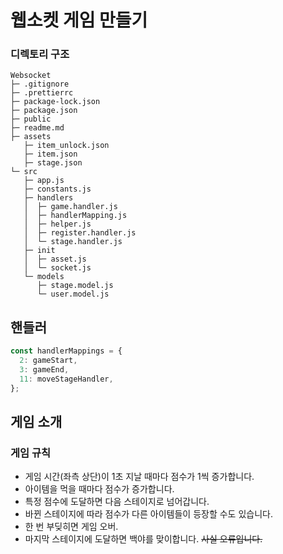 # 웹소켓 게임 만들기

### 디렉토리 구조

```
Websocket
├─ .gitignore
├─ .prettierrc
├─ package-lock.json
├─ package.json
├─ public
├─ readme.md
├─ assets
   ├─ item_unlock.json
   ├─ item.json
   ├─ stage.json
└─ src
   ├─ app.js
   ├─ constants.js
   ├─ handlers
   │  ├─ game.handler.js
   │  ├─ handlerMapping.js
   │  ├─ helper.js
   │  ├─ register.handler.js
   │  └─ stage.handler.js
   ├─ init
   │  ├─ asset.js
   │  └─ socket.js
   └─ models
      ├─ stage.model.js
      └─ user.model.js
```

## 핸들러

```js
const handlerMappings = {
  2: gameStart,
  3: gameEnd,
  11: moveStageHandler,
};
```

## 게임 소개

### 게임 규칙

- 게임 시간(좌측 상단)이 1초 지날 때마다 점수가 1씩 증가합니다.</br>
- 아이템을 먹을 때마다 점수가 증가합니다.
- 특정 점수에 도달하면 다음 스테이지로 넘어갑니다.
- 바뀐 스테이지에 따라 점수가 다른 아이템들이 등장할 수도 있습니다.
- 한 번 부딪히면 게임 오버.
- 마지막 스테이지에 도달하면 백야를 맞이합니다. ~~사실 오류입니다.~~

